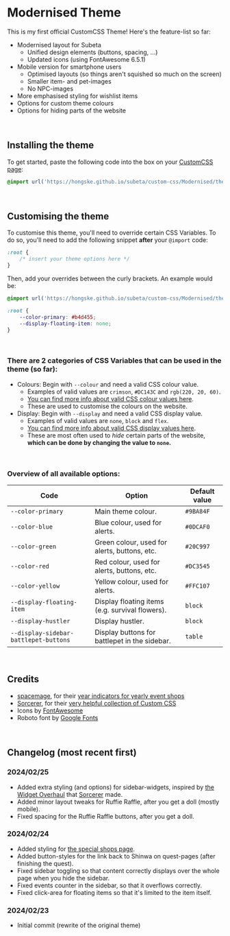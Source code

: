 # Modernised Theme

This is my first official CustomCSS Theme! Here's the feature-list so far:
- Modernised layout for Subeta
  - Unified design elements (buttons, spacing, ...)
  - Updated icons (using FontAwesome 6.5.1)
- Mobile version for smartphone users
  - Optimised layouts (so things aren't squished so much on the screen)
  - Smaller item- and pet-images
  - No NPC-images
- More emphasised styling for wishlist items
- Options for custom theme colours
- Options for hiding parts of the website

<br/>

## Installing the theme
To get started, paste the following code into the box on your [CustomCSS page](https://subeta.net/preferences.php?act=customcss):
```css
@import url('https://hongske.github.io/subeta/custom-css/Modernised/theme.css')
```

<br/>

## Customising the theme
To customise this theme, you'll need to override certain CSS Variables. To do so, you'll need to add the following snippet **after** your `@import` code:
```css
:root {
    /* insert your theme options here */
}
```

Then, add your overrides between the curly brackets. An example would be:
```css
@import url('https://hongske.github.io/subeta/custom-css/Modernised/theme.css');

:root {
    --color-primary: #b4d455;
    --display-floating-item: none;
}
```
<br/>

### There are 2 categories of CSS Variables that can be used in the theme (so far):
- Colours: Begin with `--colour` and need a valid CSS colour value.
  - Examples of valid values are `crimson`, `#DC143C` and `rgb(220, 20, 60)`.
  - [You can find more info about valid CSS colour values here](https://www.w3schools.com/cssref/css_colors_legal.php).
  - These are used to customise the colours on the website.
- Display: Begin with `--display` and need a valid CSS display value.
  - Examples of valid values are `none`, `block` and `flex`.
  - [You can find more info about valid CSS display values here](https://www.w3schools.com/cssref/pr_class_display.php).
  - These are most often used to _hide_ certain parts of the website, **which can be done by changing the value to `none`.**

<br/>

### Overview of all available options:

| Code                                  | Option                                                       | Default value |
|---------------------------------------|--------------------------------------------------------------|---------------|
| `--color-primary`                     | Main theme colour.                                           | `#9BA84F`     |
| `--color-blue`                        | Blue colour, used for alerts.                                | `#0DCAF0`     |
| `--color-green`                       | Green colour, used for alerts, buttons, etc.                 | `#20C997`     |
| `--color-red`                         | Red colour, used for alerts, buttons, etc.                   | `#DC3545`     |
| `--color-yellow`                      | Yellow colour, used for alerts.                              | `#FFC107`     |
| `--display-floating-item`             | Display floating items (e.g. survival flowers).              | `block`       |
| `--display-hustler`                   | Display hustler.                                             | `block`       |
| `--display-sidebar-battlepet-buttons` | Display buttons for battlepet in the sidebar.                | `table`       |

<br/>

## Credits
- [spacemage](https://subeta.net/users/spacemage), for their [year indicators for yearly event shops](https://subeta.net/forums.php/gotopost/66366953)
- [Sorcerer](https://subeta.net/users/Sorcerer), for their [very helpful collection of Custom CSS](https://karlpiper.com/subeta/customcss/)
- Icons by [FontAwesome](https://fontawesome.com/)
- Roboto font by [Google Fonts](https://fonts.google.com/specimen/Roboto)

<br/>

## Changelog (most recent first)
### 2024/02/25
- Added extra styling (and options) for sidebar-widgets, inspired by [the Widget Overhaul](https://karlpiper.com/subeta/customcss/#Overhaul-All-Widgets) that [Sorcerer](https://subeta.net/users/Sorcerer) made.
- Added minor layout tweaks for Ruffie Raffle, after you get a doll (mostly mobile).
- Fixed spacing for the Ruffie Raffle buttons, after you get a doll.

### 2024/02/24
- Added styling for [the special shops page](https://subeta.net/ss.php).
- Added button-styles for the link back to Shinwa on quest-pages (after finishing the quest).
- Fixed sidebar toggling so that content correctly displays over the whole page when you hide the sidebar.
- Fixed events counter in the sidebar, so that it overflows correctly.
- Fixed click-area for floating items so that it's limited to the item itself.

### 2024/02/23
- Initial commit (rewrite of the original theme)